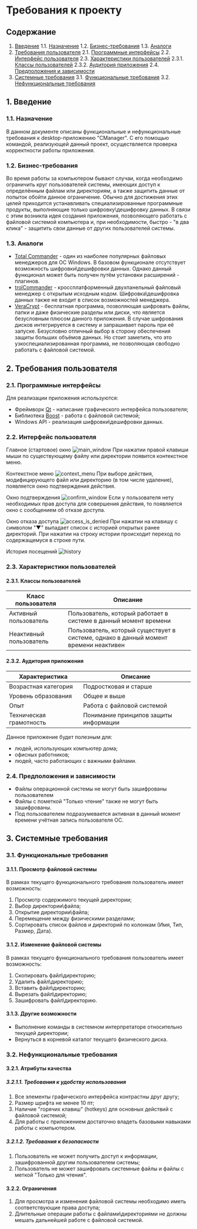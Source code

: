 ﻿# Требования к проекту
## Содержание

 1. [Введение](#introduction)
	 1.1. [Назначение](#purpose)
	 1.2. [Бизнес-требования](#business_reqs)
	 1.3. [Аналоги](#analogs)
 2. [Требования пользователя](#user_requirements)
	 2.1. [Программные интерфейсы](#program_interfaces)
	 2.2. [Интерфейс пользователя](#user_interface)
	 2.3. [Характеристики пользователей](#user_characteristics)
		 2.3.1. [Классы пользователей](#user_classes)
		 2.3.2. [Аудитория приложения](#app_audience)
	 2.4. [Предположения и зависимости](#assumptions&dependencies)
 3. [Системные требования](#system_requirements)
	 3.1. [Функциональные требования](#functional_requirements)
	 3.2. [Нефункциональные требования](#functional_requirements)

## 1. Введение <a name="introduction"></a>
### 1.1. Назначение <a name="purpose"></a>
В данном документе описаны функциональные и нефункциональные требования к desktop-приложению "CManager". С его помощью командой, реализующей данный проект, осуществляется проверка корректности работы приложения.
### 1.2. Бизнес-требования <a name="business_reqs"></a>
Во время работы за компьютером бывают случаи, когда необходимо ограничить круг пользователей системы, имеющих доступ к определённым файлам или директориям, а также защитить данные от попыток обойти данное ограничение. Обычно для достижения этих целей приходится устанавливать специализированные программные продукты, выполняющие только шифровку\дешифровку данных. В связи с этим  возникла идея создания приложения, позволяющего работать с файловой системой компьютера и, при необходимости, быстро - "в два клика" - защитить свои данные от других пользователей системы.
### 1.3. Аналоги <a name="analogs"></a>

 - [Total Commander](https://www.ghisler.com) - один из наиболее популярных файловых менеджеров для ОС Windows. В базовом функционале отсутствует возможность шифровки\дешифровки данных. Однако данный функционал может быть получен путём установки расширений - плагинов.
 - [trolCommander](http://trolsoft.ru/ru/soft/trolcommander) - кроссплатформенный двухпанельный файловый менеджер с открытым исходным кодом. Шифровка\дешифровка данных также не входит в список возможностей менеджера.
 - [VeraCrypt](https://archive.codeplex.com/?p=veracrypt) - бесплатная программа, позволяющая шифровать файлы, папки и даже физические разделы или диски, что является безусловным плюсом данного приложения. В случае шифрования дисков интегрируется в систему и запрашивает пароль при её запуске. Безусловно отличный выбор в сторону обеспечения защиты больших объёмов данных. Но стоит заметить, что это узкоспециализированная программа, не позволяющая свободно работать с файловой системой.

## 2. Требования пользователя <a name="user_requirements"></a>
### 2.1. Программные интерфейсы <a name="program_interfaces"></a>
Для реализации приложения используются:

 - Фреймворк [Qt](https://www.qt.io) - написание графического интерфейса пользователя;
 - Библиотека [Boost](https://www.boost.org) - работа с файловой системой;
 - Windows API - реализация шифровки\дешифровки данных.

### 2.2. Интерфейс пользователя <a name="user_interface"></a>
Главное (стартовое) окно
![main_window](https://github.com/Egor-Ananko-650503/CManager/blob/master/docs/images/mockups/Main%20Window.png?raw=true)
При нажатии правой клавиши мыши по существующему файлу или директории появится контекстное меню.

Контекстное меню
![context_menu](https://github.com/Egor-Ananko-650503/CManager/blob/master/docs/images/mockups/Context%20menu.png?raw=true)
При выборе действия, модифицирующего файл или директорию (в том числе удаление), появляется окно подтверждения действия.

Окно подтверждения
![confirm_window](https://github.com/Egor-Ananko-650503/CManager/blob/master/docs/images/mockups/Confirm%20window.png?raw=true)
Если у пользователя нету необходимых прав доступа для совершения действия, то появляется окно с сообщением об отказе доступа.

Окно отказа доступа
![access_is_denied](https://github.com/Egor-Ananko-650503/CManager/blob/master/docs/images/mockups/Access%20is%20denied.png?raw=true)
При нажатии на клавишу с символом "▼" выпадает список с историей открытых ранее директорий. При нажатии на строку истории происходит переход по содержащемуся в строке пути.

История посещений
![history](https://github.com/Egor-Ananko-650503/CManager/blob/master/docs/images/mockups/History.png?raw=true)
### 2.3. Характеристики пользователей  <a name="user_characteristics"></a>
#### 2.3.1. Классы пользователей <a name="user_classes"></a>
| Класс пользователя | Описание |
|--|--|
| Активный пользователь | Пользователь, который работает в системе в данный момент времени |
| Неактивный пользователь | Пользователь, который существует в системе, однако в данный момент времени неактивен |

#### 2.3.2. Аудитория приложения <a name="app_audience"></a>
| Характеристика | Описание |
|--|--|
| Возрастная категория | Подростковая и старше |
| Уровень образования | Общее и выше |
| Опыт | Работа с файловой системой |
| Техническая грамотность | Понимание принципов защиты информации |
Данное приложение будет полезным для:
 -  людей, использующих компьютер дома;
 - офисных работников;
 - людей, часто работающих с важными файлами.
### 2.4. Предположения и зависимости <a name="assumptions&dependencies"></a>

 - Файлы операционной системы не могут быть зашифрованы пользователем
 - Файлы с пометкой "Только чтение" также не могут быть зашифрованы.
 - Под пользователем подразумевается активная в данный момент времени учётная запись пользователя ОС.

## 3. Системные требования <a name="system_requirements"></a>

### 3.1. Функциональные требования <a name="functional_requirements"></a>	

 #### 3.1.1. Просмотр файловой системы
 В рамках текущего функционального требования пользователь имеет возможность:
 1. Просмотр содержимого текущей директории;
 2. Выбор директории\файла;
 3. Открытие директории\файла;
 4. Перемещение между физическими разделами;
 5. Сортировать список файлов и директорий по колонкам (Имя, Тип, Размер, Дата).

#### 3.1.2. Изменение файловой системы
В рамках текущего функционального требования пользователь имеет возможность:

 1. Скопировать файл\директорию;
 2. Удалить файл\директорию;
 3. Вставить файл\директорию;
 4. Вырезать файл\директорию;
 5. Зашифровать файл\директорию.

#### 3.1.3. Другие возможности

 - Выполнение команды в системном интерпретаторе относительно текущей директории;
 - Вернуться в корневой каталог текущего физического диска.

### 3.2. Нефункциональные требования  <a name="non-functional_requirements"></a>

#### 3.2.1. Атрибуты качества
##### 3.2.1.1. Требования к удобству использования
1. Все элементы графического интерфейса контрастны друг другу;
2. Размер шрифта не менее 10 пт;
3. Наличие "горячих клавиш" (hotkeys) для основных действий с файловой системой;
4. Для работы с приложением достаточно владеть базовыми навыками работы с компьютером.

##### 3.2.1.2. Требования к безопасности

 1. Пользователь не может получить доступ к информации, зашифрованной другим пользователем системы;
 2. Пользователь не может зашифровать системные файлы и файлы с меткой "Только для чтения".

#### 3.2.2. Ограничения

 1. Для просмотра и изменения файловой системы необходимо иметь соответствующие права доступа;
 2. Длительные операции работы с файлами\директориями не должны мешать дальнейшей работе с файловой системой.


